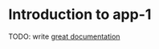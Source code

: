 # Introduction to app-1

TODO: write [great documentation](http://jacobian.org/writing/what-to-write/)
